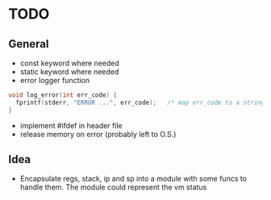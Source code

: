 # TODO

## General
- const keyword where needed
- static keyword where needed
- error logger function
```c
void log_error(int err_code) {
  fprintf(stderr, "ERROR ...", err_code);   /* map err_code to a string */
}
```
- implement #ifdef in header file
- release memory on error (probably left to O.S.)


## Idea
- Encapsulate regs, stack, ip and sp into a module with some funcs to handle them.
The module could represent the vm status
